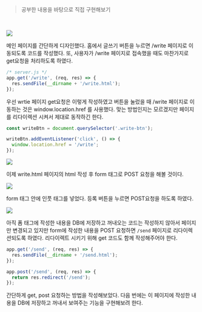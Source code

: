 > 공부한 내용을 바탕으로 직접 구현해보기

<br>

![](https://velog.velcdn.com/images/reasonz/post/216b8d49-0088-48af-a7d2-d3315c4ae243/image.png)

메인 페이지를 간단하게 디자인했다.
홈에서 글쓰기 버튼을 누르면 /write 페이지로 이동되도록 코드를 작성했다.
또, 사용자가 /write 페이지로 접속했을 때도 마찬가지로 get요청을 처리하도록 하였다.

```javascript
/* server.js */
app.get('/write', (req, res) => {
  res.sendFile(__dirname + '/write.html');
});
```

우선 wrtie 페이지 get요청은 이렇게 작성하였고 버튼을 눌렀을 때 /write 페이지로 이동하는 것은 window.location.href 를 사용했다.
맞는 방법인지는 모르겠지만 페이지를 리다이렉션 시켜서 제대로 동작하긴 한다.

```javascript
const writeBtn = document.querySelector('.write-btn');

writeBtn.addEventListener('click', () => {
  window.location.href = '/write';
});
```

![](https://velog.velcdn.com/images/reasonz/post/b6c50f46-1649-4d54-b6ad-0cf08a9c3a86/image.gif)

이제 write.html 페이지의 html 작성 후 form 태그로 POST 요청을 해볼 것이다.

![](https://velog.velcdn.com/images/reasonz/post/e58d25c8-cb1b-42e8-8f75-199b3eebacb2/image.png)

form 태그 안에 인풋 태그를 넣었다. 등록 버튼을 누르면 POST요청을 하도록 하였다.

![](https://velog.velcdn.com/images/reasonz/post/e2a3ba64-ffeb-4989-a28f-d0e92cb3a484/image.gif)

아직 폼 태그에 작성한 내용을 DB에 저장하고 꺼내오는 코드는 작성하지 않아서 페이지만 변경되고 있지만 form에 작성한 내용을 POST 요청하면 `/send` 페이지로 리다이렉션되도록 하였다. 리다이렉트 시키기 위해 get 코드도 함께 작성해주어야 한다.

```javascript
app.get('/send', (req, res) => {
  res.sendFile(__dirname + '/send.html');
});

app.post('/send', (req, res) => {
  return res.redirect('/send');
});
```

간단하게 get, post 요청하는 방법을 작성해보았다.
다음 번에는 이 페이지에 작성한 내용을 DB에 저장하고 꺼내서 보여주는 기능을 구현해보려 한다.
